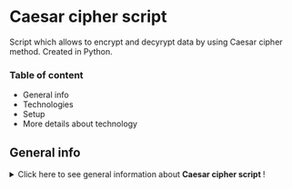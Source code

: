 # Caesar cipher script

Script which allows to encrypt and decyrypt data by using Caesar cipher method. Created in Python. 

### Table of content 
* General info
* Technologies
* Setup
* More details about technology

## General info
<details>
<summary>Click here to see general information about <b>Caesar cipher script </b>!</summary>
Main purpose of this  script is to encrypt or decrypt text which is provided by user or provided in json file. All operations are collecting in connected database. 
This simple aplication is created on Facade pattern. 
</details>
